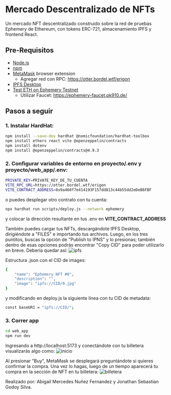 # Mercado Descentralizado de NFTs

Un mercado NFT descentralizado construido sobre la red de pruebas Ephemery de Ethereum, con tokens ERC-721, almacenamiento IPFS y frontend React.

## Pre-Requisitos
- [Node.js](https://nodejs.org/) 
- [npm](https://www.npmjs.com/) 
- [MetaMask](https://metamask.io/) browser extension
    - Agregar red con RPC: https://otter.bordel.wtf/erigon
- [IPFS Desktop](https://docs.ipfs.tech/install/ipfs-desktop/) 
- [Test ETH on Ephemery Testnet](https://github.com/ephemery-testnet/ephemery-resources)
    - Utilizar Faucet: https://ephemery-faucet.pk910.de/
## Pasos a seguir

### 1. Instalar HardHat:
```bash
npm install --save-dev hardhat @nomicfoundation/hardhat-toolbox 
npm install ethers react vite @openzeppelin/contracts
npm install dotenv
npm install @openzeppelin/contracts@4.9.3
```

### 2. Configurar variables de entorno en proyecto/.env y proyecto/web_app/.env:
```bash
PRIVATE_KEY=PRIVATE_KEY_DE_TU_CUENTA
VITE_RPC_URL=https://otter.bordel.wtf/erigon
VITE_CONTRACT_ADDRESS=0x9a460f7e414193F157dd813c44b55dd2eDeB6FBF
```
o puedes desplegar otro contrato con tu cuenta:
```bash
npx hardhat run scripts/deploy.js --network ephemery
```
y colocar la dirección resultante en tus .env en **VITE_CONTRACT_ADDRESS**

También puedes cargar tus NFTs, descargándote IPFS Desktop, dirigiéndote a "FILES" e importando tus archivos. Luego, en los tres puntitos, buscas la opción de "Publish to IPNS" y lo presionas; también dentro de esas opciones podrás encontrar "Copy CID" para poder utilizarlo en breve. Debería quedar así:
![ipfs](ipfs.png)

Estructura .json con el CID de images:
```bash
{
    "name": "Ephemery NFT #0",
    "description": "",
    "image": "ipfs://CID/0.jpg"
}
```
y modificando en deploy.js la siguiente línea con tu CID de metadata:
```bash
const baseURI = "ipfs://CID/";
```

### 3. Correr app
```bash
cd web_app
npm run dev
```
Ingresando a http://localhost:5173 y conectándote con tu billetera visualizarás algo como:
![inicio](inicio.png)

Al presionar "Buy", MetaMask se desplegará preguntándote si quieres confirmar la compra. Una vez lo hagas, luego de un tiempo aparecerá tu compra en la sección de NFT en tu billetera:
![billetera](billetera.png)

Realizado por: Abigail Mercedes Nuñez Fernandez y Jonathan Sebastian Godoy Silva.